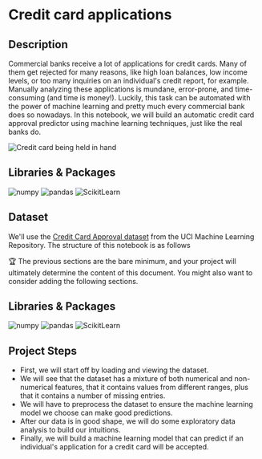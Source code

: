 # Credit card applications

## Description

Commercial banks receive a lot of applications for credit cards. Many of them get rejected for many reasons, like high loan balances, low income levels, or too many inquiries on an individual's credit report, for example. Manually analyzing these applications is mundane, error-prone, and time-consuming (and time is money!). Luckily, this task can be automated with the power of machine learning and pretty much every commercial bank does so nowadays. In this notebook, we will build an automatic credit card approval predictor using machine learning techniques, just like the real banks do.

![Credit card being held in hand](https://img4.goodfon.com/wallpaper/nbig/9/12/credit-cards-debit-plastic.jpg)

## Libraries & Packages

![numpy](https://img.shields.io/badge/Numpy-%25100-blue)
![pandas](https://img.shields.io/badge/Pandas-%25100-brightgreen)
![ScikitLearn](https://img.shields.io/badge/ScikitLearn-%25100-red)

## Dataset

We'll use the [Credit Card Approval dataset](http://archive.ics.uci.edu/ml/datasets/credit+approval)  from the UCI Machine Learning Repository. The structure of this notebook is as follows



🏆 The previous sections are the bare minimum, and your project will ultimately determine the content of this document. You might also want to consider adding the following sections.

## Libraries & Packages

![numpy](https://img.shields.io/badge/Numpy-%25100-blue)
![pandas](https://img.shields.io/badge/Pandas-%25100-brightgreen)
![ScikitLearn](https://img.shields.io/badge/ScikitLearn-%25100-red)

## Project Steps 

* First, we will start off by loading and viewing the dataset.
* We will see that the dataset has a mixture of both numerical and non-numerical features, that it contains values from different ranges, plus that it contains a number of missing entries.
* We will have to preprocess the dataset to ensure the machine learning model we choose can make good predictions.
* After our data is in good shape, we will do some exploratory data analysis to build our intuitions.
* Finally, we will build a machine learning model that can predict if an individual's application for a credit card will be accepted.



